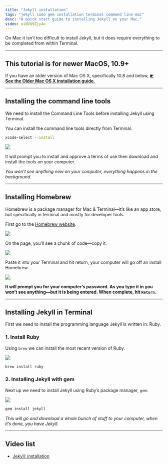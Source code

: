 ```yaml
---
title: "Jekyll installation"
tags: "jekyll sudo gem installation terminal command line mac"
desc: "A quick start guide to installing Jekyll on your Mac."
video: oiNVQ9Zjy4o
---
```


On Mac it isn’t too difficult to install Jekyll, but it does require everything to be completed from within Terminal.

---

## This tutorial is for newer MacOS, 10.9+

If you have an older version of Mac OS X, specifically 10.8 and below, [**☛ See the Older Mac OS X installation guide.**](/topics/jekyll-installation-older-mac/)

---

## Installing the command line tools

We need to install the Command Line Tools before installing Jekyll using Terminal.

You can install the command line tools directly from Terminal.

```bash
xcode-select --install
```

![](xcode-select-install.jpg)

It will prompt you to install and approve a terms of use then download and install the tools on your computer.

*You won’t see anything new on your computer, everything happens in the background.*

---

## Installing Homebrew

Homebrew is a package manager for Mac & Terminal—it’s like an app store, but specifically in terminal and mostly for developer tools.

First go to the [Homebrew website](http://brew.sh/).

![](brew.jpg)

On the page, you’ll see a chunk of code—copy it.

![](brew-copy.jpg)

Paste it into your Terminal and hit return, your computer will go off an install Homebrew.

![](brew-paste.jpg)

**It will prompt you for your computer’s password. As you type it in you won’t see anything—but it is being entered. When complete, hit `Return`.**

---

## Installing Jekyll in Terminal

First we need to install the programming language Jekyll is written in: Ruby.

### 1. Install Ruby

Using `brew` we can install the most recent version of Ruby.

![](ruby.jpg)

```bash
brew install ruby
```

### 2. Installing Jekyll with gem

Next up we need to install Jekyll using Ruby’s package manager, `gem`:

![](jekyll.jpg)

```bash
gem install jekyll
```

*This will go and download a whole bunch of stuff to your computer, when it’s done, you have Jekyll.*

---

## Video list

- [Jekyll: installation](https://www.youtube.com/watch?v=oiNVQ9Zjy4o&index=1&list=PLWjCJDeWfDdfVEcLGAfdJn_HXyM4Y7_k-)
